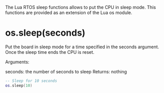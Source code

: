 The Lua RTOS sleep functions allows to put the CPU in sleep mode. This functions are provided as an extension of the Lua os module.

# os.sleep(seconds)

Put the board in sleep mode for a time specified in the seconds argument. Once the sleep time ends the CPU is reset.

Arguments:

seconds: the number of seconds to sleep
Returns: nothing

```lua
-- Sleep for 10 seconds
os.sleep(10)
```